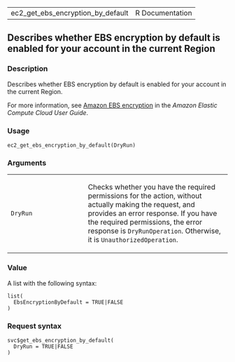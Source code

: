 <table style="width: 100%;">
<tbody>
<tr class="odd">
<td>ec2_get_ebs_encryption_by_default</td>
<td style="text-align: right;">R Documentation</td>
</tr>
</tbody>
</table>

## Describes whether EBS encryption by default is enabled for your account in the current Region

### Description

Describes whether EBS encryption by default is enabled for your account
in the current Region.

For more information, see [Amazon EBS
encryption](https://docs.aws.amazon.com/AWSEC2/latest/UserGuide/EBSEncryption.html)
in the *Amazon Elastic Compute Cloud User Guide*.

### Usage

    ec2_get_ebs_encryption_by_default(DryRun)

### Arguments

<table>
<colgroup>
<col style="width: 35%" />
<col style="width: 65%" />
</colgroup>
<tbody>
<tr class="odd">
<td><code
id="ec2_get_ebs_encryption_by_default_:_DryRun">DryRun</code></td>
<td><p>Checks whether you have the required permissions for the action,
without actually making the request, and provides an error response. If
you have the required permissions, the error response is
<code>DryRunOperation</code>. Otherwise, it is
<code>UnauthorizedOperation</code>.</p></td>
</tr>
</tbody>
</table>

### Value

A list with the following syntax:

    list(
      EbsEncryptionByDefault = TRUE|FALSE
    )

### Request syntax

    svc$get_ebs_encryption_by_default(
      DryRun = TRUE|FALSE
    )

